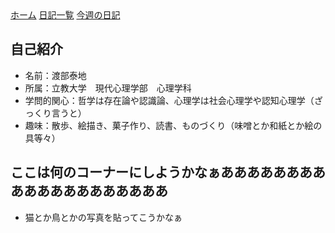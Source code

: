 <link rel="stylesheet" href="style.css">
<div class="header">
  <nav>
  <a href="./">ホーム</a>
    <a href="diary.html">日記一覧</a>
    <a href="diary-2025-03-week1.html">今週の日記</a>
  </nav>
</div>



## 自己紹介
- 名前：渡部泰地
- 所属：立教大学　現代心理学部　心理学科
- 学問的関心：哲学は存在論や認識論、心理学は社会心理学や認知心理学（ざっくり言うと）
- 趣味：散歩、絵描き、菓子作り、読書、ものづくり（味噌とか和紙とか絵の具等々）

## ここは何のコーナーにしようかなぁああああああああああああああああああああ
- 猫とか鳥とかの写真を貼ってこうかなぁ

